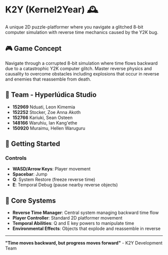 # K2Y (Kernel2Year) 🕰️

A unique 2D puzzle-platformer where you navigate a glitched 8-bit computer simulation with reverse time mechanics caused by the Y2K bug.

## 🎮 Game Concept

Navigate through a corrupted 8-bit simulation where time flows backward due to a catastrophic Y2K computer glitch. Master reverse physics and causality to overcome obstacles including explosions that occur in reverse and enemies that reassemble from death.

## 👥 Team - Hyperlúdica Studio

- **152969** Nduati, Leon Kimemia
- **152252** Stocker, Zoe Anna Akoth  
- **152766** Kariuki, Sean Osteen
- **148166** Waruhiu, Ian Kang'ethe
- **150920** Muraimu, Hellen Waruguru

## 🚀 Getting Started

### Controls
- **WASD/Arrow Keys**: Player movement
- **Spacebar**: Jump
- **Q**: System Restore (freeze reverse time)
- **E**: Temporal Debug (pause nearby reverse objects)

## 🔧 Core Systems

- **Reverse Time Manager**: Central system managing backward time flow
- **Player Controller**: Standard 2D platformer movement
- **Temporal Abilities**: Q and E key powers to manipulate time
- **Environmental Effects**: Objects that explode and reassemble in reverse

---

**"Time moves backward, but progress moves forward"** - K2Y Development Team
